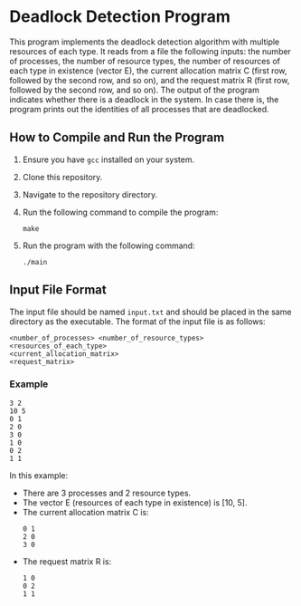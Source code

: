 # Deadlock Detection Program

This program implements the deadlock detection algorithm with multiple resources of each type. It reads from a file the following inputs: the number of processes, the number of resource types, the number of resources of each type in existence (vector E), the current allocation matrix C (first row, followed by the second row, and so on), and the request matrix R (first row, followed by the second row, and so on). The output of the program indicates whether there is a deadlock in the system. In case there is, the program prints out the identities of all processes that are deadlocked.

## How to Compile and Run the Program

1. Ensure you have `gcc` installed on your system.
2. Clone this repository.
3. Navigate to the repository directory.
4. Run the following command to compile the program:

   ```
   make
   ```

5. Run the program with the following command:

   ```
   ./main
   ```

## Input File Format

The input file should be named `input.txt` and should be placed in the same directory as the executable. The format of the input file is as follows:

```
<number_of_processes> <number_of_resource_types>
<resources_of_each_type>
<current_allocation_matrix>
<request_matrix>
```

### Example

```
3 2
10 5
0 1
2 0
3 0
1 0
0 2
1 1
```

In this example:
- There are 3 processes and 2 resource types.
- The vector E (resources of each type in existence) is [10, 5].
- The current allocation matrix C is:
  ```
  0 1
  2 0
  3 0
  ```
- The request matrix R is:
  ```
  1 0
  0 2
  1 1
  ```
